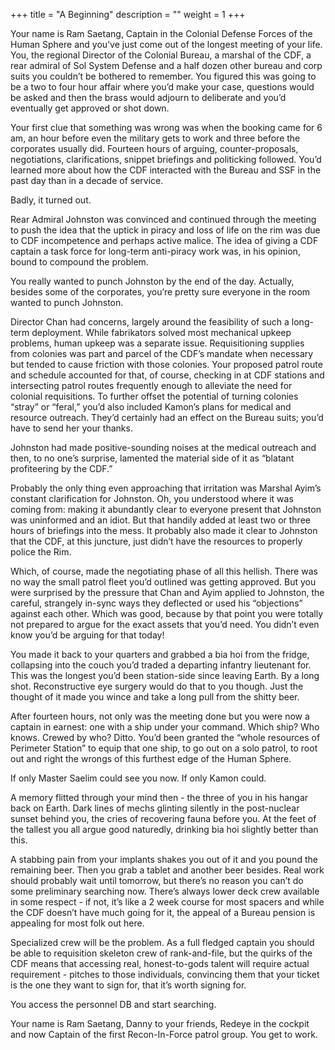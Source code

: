 +++
title = "A Beginning"
description = ""
weight = 1
+++

Your name is Ram Saetang, Captain in the Colonial Defense Forces of the Human Sphere and you’ve just come out of the longest meeting of your life. You, the regional Director of the Colonial Bureau, a marshal of the CDF, a rear admiral of Sol System Defense and a half dozen other bureau and corp suits you couldn’t be bothered to remember. You figured this was going to be a two to four hour affair where you’d make your case, questions would be asked and then the brass would adjourn to deliberate and you’d eventually get approved or shot down.  

Your first clue that something was wrong was when the booking came for 6 am, an hour before even the military gets to work and three before the corporates usually did. Fourteen hours of arguing, counter-proposals, negotiations, clarifications, snippet briefings and politicking followed. You’d learned more about how the CDF interacted with the Bureau and SSF in the past day than in a decade of service.  

Badly, it turned out.  

Rear Admiral Johnston was convinced and continued through the meeting to push the idea that the uptick in piracy and loss of life on the rim was due to CDF incompetence and perhaps active malice. The idea of giving a CDF captain a task force for long-term anti-piracy work was, in his opinion, bound to compound the problem.

You really wanted to punch Johnston by the end of the day. Actually, besides some of the corporates, you’re pretty sure everyone in the room wanted to punch Johnston.  

Director Chan had concerns, largely around the feasibility of such a long-term deployment. While fabrikators solved most mechanical upkeep problems, human upkeep was a separate issue. Requisitioning supplies from colonies was part and parcel of the CDF’s mandate when necessary but tended to cause friction with those colonies. Your proposed patrol route and schedule accounted for that, of course, checking in at CDF stations and intersecting patrol routes frequently enough to alleviate the need for colonial requisitions. To further offset the potential of turning colonies “stray” or “feral,” you’d also included Kamon’s plans for medical and resource outreach. They’d certainly had an effect on the Bureau suits; you’d have to send her your thanks. 

Johnston had made positive-sounding noises at the medical outreach and then, to no one’s surprise, lamented the material side of it as “blatant profiteering by the CDF.” 

Probably the only thing even approaching that irritation was Marshal Ayim’s constant clarification for Johnston. Oh, you understood where it was coming from: making it abundantly clear to everyone present that Johnston was uninformed and an idiot. But that handily added at least two or three hours of briefings into the mess. It probably also made it clear to Johnston that the CDF, at this juncture, just didn’t have the resources to properly police the Rim.  

Which, of course, made the negotiating phase of all this hellish. There was no way the small patrol fleet you’d outlined was getting approved. But you were surprised by the pressure that Chan and Ayim applied to Johnston, the careful, strangely in-sync ways they deflected or used his “objections” against each other. Which was good, because by that point you were totally not prepared to argue for the exact assets that you’d need. You didn’t even know you’d be arguing for that today!  

You made it back to your quarters and grabbed a bia hoi from the fridge, collapsing into the couch you’d traded a departing infantry lieutenant for. This was the longest you’d been station-side since leaving Earth. By a long shot. Reconstructive eye surgery would do that to you though. Just the thought of it made you wince and take a long pull from the shitty beer. 

After fourteen hours, not only was the meeting done but you were now a captain in earnest: one with a ship under your command. Which ship? Who knows. Crewed by who? Ditto. You’d been granted the “whole resources of Perimeter Station” to equip that one ship, to go out on a solo patrol, to root out and right the wrongs of this furthest edge of the Human Sphere. 

If only Master Saelim could see you now. If only Kamon could.  

A memory flitted through your mind then - the three of you in his hangar back on Earth. Dark lines of mechs glinting silently in the post-nuclear sunset behind you, the cries of recovering fauna before you. At the feet of the tallest you all argue good naturedly, drinking bia hoi slightly better than this.  

A stabbing pain from your implants shakes you out of it and you pound the remaining beer. Then you grab a tablet and another beer besides. Real work should probably wait until tomorrow, but there’s no reason you can’t do some preliminary searching now. There’s always lower deck crew available in some respect - if not, it’s like a 2 week course for most spacers and while the CDF doesn’t have much going for it, the appeal of a Bureau pension is appealing for most folk out here.  

Specialized crew will be the problem. As a full fledged captain you should be able to requisition skeleton crew of rank-and-file, but the quirks of the CDF means that accessing real, honest-to-gods talent will require actual requirement - pitches to those individuals, convincing them that your ticket is the one they want to sign for, that it’s worth signing for. 

You access the personnel DB and start searching.

Your name is Ram Saetang, Danny to your friends, Redeye in the cockpit and now Captain of the first Recon-In-Force patrol group. You get to work.  
